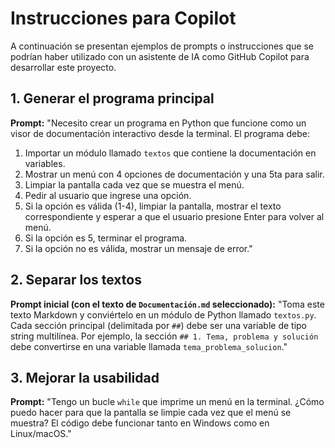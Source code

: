 # Instrucciones para Copilot

A continuación se presentan ejemplos de prompts o instrucciones que se podrían haber utilizado con un asistente de IA como GitHub Copilot para desarrollar este proyecto.

## 1. Generar el programa principal

**Prompt:**
"Necesito crear un programa en Python que funcione como un visor de documentación interactivo desde la terminal. El programa debe:
1. Importar un módulo llamado `textos` que contiene la documentación en variables.
2. Mostrar un menú con 4 opciones de documentación y una 5ta para salir.
3. Limpiar la pantalla cada vez que se muestra el menú.
4. Pedir al usuario que ingrese una opción.
5. Si la opción es válida (1-4), limpiar la pantalla, mostrar el texto correspondiente y esperar a que el usuario presione Enter para volver al menú.
6. Si la opción es 5, terminar el programa.
7. Si la opción no es válida, mostrar un mensaje de error."

## 2. Separar los textos

**Prompt inicial (con el texto de `Documentación.md` seleccionado):**
"Toma este texto Markdown y conviértelo en un módulo de Python llamado `textos.py`. Cada sección principal (delimitada por `##`) debe ser una variable de tipo string multilínea. Por ejemplo, la sección `## 1. Tema, problema y solución` debe convertirse en una variable llamada `tema_problema_solucion`."

## 3. Mejorar la usabilidad

**Prompt:**
"Tengo un bucle `while` que imprime un menú en la terminal. ¿Cómo puedo hacer para que la pantalla se limpie cada vez que el menú se muestra? El código debe funcionar tanto en Windows como en Linux/macOS."
